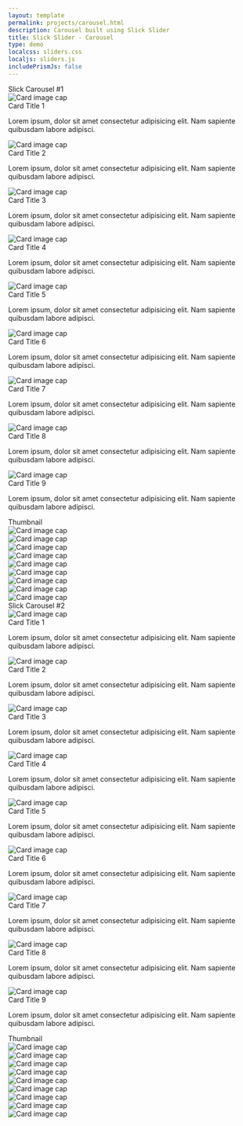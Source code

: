 ```yaml
---
layout: template
permalink: projects/carousel.html
description: Carousel built using Slick Slider
title: Slick Slider - Carousel 
type: demo
localcss: sliders.css
localjs: sliders.js
includePrismJs: false
---
```


<div class="container">
	<div class="row">
		<div class="col-lg-9">
			<span class="h3" id="sliderLabel_1">Slick Carousel #1</span>
			<div class="cdc-card-slider" id="slider_1">
				<div class="card">
					<img alt="Card image cap" class="card-img-top" src="https://picsum.photos/id/849/700/300">
					<div class="card-body">
						<div class="card-title h4 text-left">
							Card Title 1
						</div>
						<p>Lorem ipsum, dolor sit amet consectetur adipisicing elit. Nam sapiente quibusdam labore adipisci.</p>
					</div>
				</div>
				<div class="card">
					<img alt="Card image cap" class="card-img-top" src="https://picsum.photos/id/820/700/300">
					<div class="card-body bg-gray-d2">
						<div class="card-title h4 text-left">
							Card Title 2
						</div>
						<p>Lorem ipsum, dolor sit amet consectetur adipisicing elit. Nam sapiente quibusdam labore adipisci.</p>
					</div>
				</div>
				<div class="card">
					<img alt="Card image cap" class="card-img-top" src="https://picsum.photos/id/821/700/300">
					<div class="card-body">
						<div class="card-title h4 text-left">
							Card Title 3
						</div>
						<p>Lorem ipsum, dolor sit amet consectetur adipisicing elit. Nam sapiente quibusdam labore adipisci.</p>
					</div>
				</div>
				<div class="card">
					<img alt="Card image cap" class="card-img-top" src="https://picsum.photos/id/822/700/300">
					<div class="card-body bg-gray-d2">
						<div class="card-title h4 text-left">
							Card Title 4
						</div>
						<p>Lorem ipsum, dolor sit amet consectetur adipisicing elit. Nam sapiente quibusdam labore adipisci.</p>
					</div>
				</div>
				<div class="card">
					<img alt="Card image cap" class="card-img-top" src="https://picsum.photos/id/813/700/300">
					<div class="card-body">
						<div class="card-title h4 text-left">
							Card Title 5
						</div>
						<p>Lorem ipsum, dolor sit amet consectetur adipisicing elit. Nam sapiente quibusdam labore adipisci.</p>
					</div>
				</div>
				<div class="card">
					<img alt="Card image cap" class="card-img-top" src="https://picsum.photos/id/849/700/300">
					<div class="card-body bg-gray-d2">
						<div class="card-title h4 text-left">
							Card Title 6
						</div>
						<p>Lorem ipsum, dolor sit amet consectetur adipisicing elit. Nam sapiente quibusdam labore adipisci.</p>
					</div>
				</div>
				<div class="card">
					<img alt="Card image cap" class="card-img-top" src="https://picsum.photos/id/820/700/300">
					<div class="card-body">
						<div class="card-title h4 text-left">
							Card Title 7
						</div>
						<p>Lorem ipsum, dolor sit amet consectetur adipisicing elit. Nam sapiente quibusdam labore adipisci.</p>
					</div>
				</div>
				<div class="card">
					<img alt="Card image cap" class="card-img-top" src="https://picsum.photos/id/821/700/300">
					<div class="card-body">
						<div class="card-title h4 text-left">
							Card Title 8
						</div>
						<p>Lorem ipsum, dolor sit amet consectetur adipisicing elit. Nam sapiente quibusdam labore adipisci.</p>
					</div>
				</div>
				<div class="card">
					<img alt="Card image cap" class="card-img-top" src="https://picsum.photos/id/822/700/300">
					<div class="card-body bg-gray-d2">
						<div class="card-title h4 text-left">
							Card Title 9
						</div>
						<p>Lorem ipsum, dolor sit amet consectetur adipisicing elit. Nam sapiente quibusdam labore adipisci.</p>
					</div>
				</div>
			</div><span class="h3 sr-only" id="sliderLabel_2">Thumbnail</span>
			<div class="cdc-card-slider d-none d-lg-block" id="slider_2">
				<div class="card"><img alt="Card image cap" class="card-img-top" src="https://picsum.photos/id/849/700/300"></div>
				<div class="card"><img alt="Card image cap" class="card-img-top" src="https://picsum.photos/id/820/700/300"></div>
				<div class="card"><img alt="Card image cap" class="card-img-top" src="https://picsum.photos/id/821/700/300"></div>
				<div class="card"><img alt="Card image cap" class="card-img-top" src="https://picsum.photos/id/822/700/300"></div>
				<div class="card"><img alt="Card image cap" class="card-img-top" src="https://picsum.photos/id/813/700/300"></div>
				<div class="card"><img alt="Card image cap" class="card-img-top" src="https://picsum.photos/id/849/700/300"></div>
				<div class="card"><img alt="Card image cap" class="card-img-top" src="https://picsum.photos/id/820/700/300"></div>
				<div class="card"><img alt="Card image cap" class="card-img-top" src="https://picsum.photos/id/821/700/300"></div>
				<div class="card"><img alt="Card image cap" class="card-img-top" src="https://picsum.photos/id/822/700/300"></div>
			</div>
		</div>
	</div>
	<div class="row">
		<div class="col-lg-9">
			<span class="h3" id="sliderLabel_3">Slick Carousel #2</span>
			<div class="cdc-card-slider" id="slider_3">
				<div class="card">
					<img alt="Card image cap" class="card-img-top" src="https://picsum.photos/id/849/700/300">
					<div class="card-body">
						<div class="card-title h4 text-left">
							Card Title 1
						</div>
						<p>Lorem ipsum, dolor sit amet consectetur adipisicing elit. Nam sapiente quibusdam labore adipisci.</p>
					</div>
				</div>
				<div class="card">
					<img alt="Card image cap" class="card-img-top" src="https://picsum.photos/id/820/700/300">
					<div class="card-body bg-gray-d2">
						<div class="card-title h4 text-left">
							Card Title 2
						</div>
						<p>Lorem ipsum, dolor sit amet consectetur adipisicing elit. Nam sapiente quibusdam labore adipisci.</p>
					</div>
				</div>
				<div class="card">
					<img alt="Card image cap" class="card-img-top" src="https://picsum.photos/id/821/700/300">
					<div class="card-body">
						<div class="card-title h4 text-left">
							Card Title 3
						</div>
						<p>Lorem ipsum, dolor sit amet consectetur adipisicing elit. Nam sapiente quibusdam labore adipisci.</p>
					</div>
				</div>
				<div class="card">
					<img alt="Card image cap" class="card-img-top" src="https://picsum.photos/id/822/700/300">
					<div class="card-body bg-gray-d2">
						<div class="card-title h4 text-left">
							Card Title 4
						</div>
						<p>Lorem ipsum, dolor sit amet consectetur adipisicing elit. Nam sapiente quibusdam labore adipisci.</p>
					</div>
				</div>
				<div class="card">
					<img alt="Card image cap" class="card-img-top" src="https://picsum.photos/id/813/700/300">
					<div class="card-body">
						<div class="card-title h4 text-left">
							Card Title 5
						</div>
						<p>Lorem ipsum, dolor sit amet consectetur adipisicing elit. Nam sapiente quibusdam labore adipisci.</p>
					</div>
				</div>
				<div class="card">
					<img alt="Card image cap" class="card-img-top" src="https://picsum.photos/id/849/700/300">
					<div class="card-body bg-gray-d2">
						<div class="card-title h4 text-left">
							Card Title 6
						</div>
						<p>Lorem ipsum, dolor sit amet consectetur adipisicing elit. Nam sapiente quibusdam labore adipisci.</p>
					</div>
				</div>
				<div class="card">
					<img alt="Card image cap" class="card-img-top" src="https://picsum.photos/id/820/700/300">
					<div class="card-body">
						<div class="card-title h4 text-left">
							Card Title 7
						</div>
						<p>Lorem ipsum, dolor sit amet consectetur adipisicing elit. Nam sapiente quibusdam labore adipisci.</p>
					</div>
				</div>
				<div class="card">
					<img alt="Card image cap" class="card-img-top" src="https://picsum.photos/id/821/700/300">
					<div class="card-body">
						<div class="card-title h4 text-left">
							Card Title 8
						</div>
						<p>Lorem ipsum, dolor sit amet consectetur adipisicing elit. Nam sapiente quibusdam labore adipisci.</p>
					</div>
				</div>
				<div class="card">
					<img alt="Card image cap" class="card-img-top" src="https://picsum.photos/id/822/700/300">
					<div class="card-body bg-gray-d2">
						<div class="card-title h4 text-left">
							Card Title 9
						</div>
						<p>Lorem ipsum, dolor sit amet consectetur adipisicing elit. Nam sapiente quibusdam labore adipisci.</p>
					</div>
				</div>
			</div><span class="h3 sr-only" id="sliderLabel_4">Thumbnail</span>
			<div class="cdc-card-slider d-none d-lg-block" id="slider_4">
				<div class="card"><img alt="Card image cap" class="card-img-top" src="https://picsum.photos/id/849/700/300"></div>
				<div class="card"><img alt="Card image cap" class="card-img-top" src="https://picsum.photos/id/820/700/300"></div>
				<div class="card"><img alt="Card image cap" class="card-img-top" src="https://picsum.photos/id/821/700/300"></div>
				<div class="card"><img alt="Card image cap" class="card-img-top" src="https://picsum.photos/id/822/700/300"></div>
				<div class="card"><img alt="Card image cap" class="card-img-top" src="https://picsum.photos/id/813/700/300"></div>
				<div class="card"><img alt="Card image cap" class="card-img-top" src="https://picsum.photos/id/849/700/300"></div>
				<div class="card"><img alt="Card image cap" class="card-img-top" src="https://picsum.photos/id/820/700/300"></div>
				<div class="card"><img alt="Card image cap" class="card-img-top" src="https://picsum.photos/id/821/700/300"></div>
				<div class="card"><img alt="Card image cap" class="card-img-top" src="https://picsum.photos/id/822/700/300"></div>
			</div>
		</div>
	</div>
</div>

<script>
	window.addEventListener( 'DOMContentLoaded', function() {
        ( function( $ ) {
           slickInit( '#slider_1', {
                'sliderType': 'carousel',
                'bodyClass': '',        
                'ariaLabel': '',
                'ariaLabelTarget': 'sliderLabel_1', 
                'asNavFor': '#slider_2',
                'centerMode': false,
                'arrows': false,
                'dots': false,
                'responsive': [             
                    { 'breakpoint': 1200, 'settings': { 'slidesToShow': 1, 'slidesToScroll': 1 } },         
                    { 'breakpoint': 992, 'settings': { 'slidesToShow': 1, 'slidesToScroll': 1 } },
                    { 'breakpoint': 768, 'settings': { 'slidesToShow': 1, 'slidesToScroll': 1 } },
                    { 'breakpoint': 576, 'settings': { 'slidesToShow': 1, 'slidesToScroll': 1 } },
                    { 'breakpoint': 0, 'settings': { 'slidesToShow': 1, 'slidesToScroll': 1, 'centerPadding': '20px' } }            
                ]   
            } );

            slickInit( '#slider_2', {
                'sliderType': 'carousel',
                'bodyClass': '',        
                'ariaLabel': '',
                'ariaLabelTarget': 'sliderLabel_2',
                'asNavFor': '#slider_1',
                'focusOnSelect': true,
                'centerMode': false,
                'responsive': [             
                    { 'breakpoint': 1200, 'settings': { 'slidesToShow': 3, 'slidesToScroll': 3 } },         
                    { 'breakpoint': 992, 'settings': { 'slidesToShow': 3, 'slidesToScroll': 3 } },
                    { 'breakpoint': 768, 'settings': { 'slidesToShow': 1, 'slidesToScroll': 1 } },
                    { 'breakpoint': 576, 'settings': { 'slidesToShow': 1, 'slidesToScroll': 1 } },
                    { 'breakpoint': 0, 'settings': { 'slidesToShow': 1, 'slidesToScroll': 1, 'centerPadding': '20px' } }            
                ]   
            } );

            slickInit( '#slider_3', {
                'sliderType': 'carousel',
                'bodyClass': '',        
                'ariaLabel': '',
                'ariaLabelTarget': 'sliderLabel_3', 
                'asNavFor': '#slider_4',
                'centerMode': false,
                'arrows': false,
                'dots': false,
                'responsive': [             
                    { 'breakpoint': 1200, 'settings': { 'slidesToShow': 1, 'slidesToScroll': 1 } },         
                    { 'breakpoint': 992, 'settings': { 'slidesToShow': 1, 'slidesToScroll': 1 } },
                    { 'breakpoint': 768, 'settings': { 'slidesToShow': 1, 'slidesToScroll': 1 } },
                    { 'breakpoint': 576, 'settings': { 'slidesToShow': 1, 'slidesToScroll': 1 } },
                    { 'breakpoint': 0, 'settings': { 'slidesToShow': 1, 'slidesToScroll': 1, 'centerPadding': '20px' } }            
                ]   
            } );

            slickInit( '#slider_4', {
				'sliderType': 'carousel',
				'bodyClass': '',        
				'ariaLabel': '',
				'ariaLabelTarget': 'sliderLabel_4',
				'asNavFor': '#slider_3',
				'focusOnSelect': true,
				'centerMode': false,
				'responsive': [             
					{ 'breakpoint': 1200, 'settings': { 'slidesToShow': 3, 'slidesToScroll': 3 } },         
					{ 'breakpoint': 992, 'settings': { 'slidesToShow': 3, 'slidesToScroll': 3 } },
					{ 'breakpoint': 768, 'settings': { 'slidesToShow': 1, 'slidesToScroll': 1 } },
					{ 'breakpoint': 576, 'settings': { 'slidesToShow': 1, 'slidesToScroll': 1 } },
					{ 'breakpoint': 0, 'settings': { 'slidesToShow': 1, 'slidesToScroll': 1, 'centerPadding': '20px' } }            
	       		]   
	   		} );
        } )( jQuery );
    } );
</script>